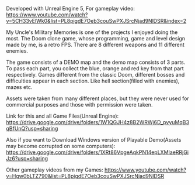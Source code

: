 Developed with Unreal Engine 5, For gameplay video: https://www.youtube.com/watch?v=5CH33vElWk0&list=PL8pigdE7Oeb3couSwPXJSrcNjad9NlDSR&index=2

My Uncle's Military Memories is one of the projects I enjoyed doing the most. The Doom clone game, whose programming, game and level design made by me, is a retro FPS. There are 8 different weapons and 11 different enemies.

The game consists of a DEMO map and the demo map consists of 3 parts. To pass each part, you collect the blue, orange and red key from that part respectively. Games different from the classic Doom, different bosses and difficulties appear in each section. Like hell section(filled with enemies), mazes etc.

Assets were taken from many different places, but they were never used for commercial purposes and those with permission were taken.

Link for this and all Game Files(Unreal Engine): https://drive.google.com/drive/folders/1W1QGJH4z8B2WRWj6D_pvyuMqB3qBfUnQ?usp=sharing

Also if you want to Download Windows version of Playable Demo(Assets may become corrupted on some computers): https://drive.google.com/drive/folders/1XRt86VpgeAqkPN14epLXMIaeRRjGiJz6?usp=sharing 

Other gameplay videos from my Games: https://www.youtube.com/watch?v=Hgw0bLTZ790&list=PL8pigdE7Oeb3couSwPXJSrcNjad9NlDSR
